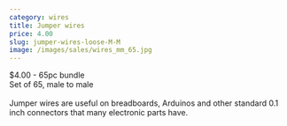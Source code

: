```yaml
---
category: wires
title: Jumper wires
price: 4.00
slug: jumper-wires-loose-M-M
image: /images/sales/wires_mm_65.jpg
---
```

$4.00 - 65pc bundle
<br>Set of 65, male to male
<br><br>Jumper wires are useful on breadboards, Arduinos and other standard 0.1 inch connectors that many electronic parts have.
